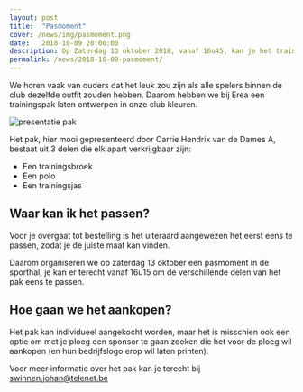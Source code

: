 ```yaml
---
layout: post
title:  "Pasmoment"
cover: /news/img/pasmoment.png
date:   2018-10-09 20:00:00
description: Op Zaterdag 13 oktober 2018, vanaf 16u45, kan je het trainingspak komen passen in de sporthal.
permalink: /news/2018-10-09-pasmoment/
---
```


We horen vaak van ouders dat het leuk zou zijn als alle spelers binnen de club dezelfde outfit zouden hebben. Daarom hebben we bij Erea een trainingspak laten ontwerpen in onze club kleuren. 

![presentatie pak](/news/img/pasmoment.png)

Het pak, hier mooi gepresenteerd door Carrie Hendrix van de Dames A, bestaat uit 3 delen die elk apart verkrijgbaar zijn:
* Een trainingsbroek
* Een polo
* Een trainingsjas

## Waar kan ik het passen?

Voor je overgaat tot bestelling is het uiteraard aangewezen het eerst eens te passen, zodat je de juiste maat kan vinden.

Daarom organiseren we op zaterdag 13 oktober een pasmoment in de sporthal, je kan er terecht vanaf 16u15 om de verschillende delen van het pak eens te passen.

## Hoe gaan we het aankopen?

Het pak kan individueel aangekocht worden, maar het is misschien ook een optie om met je ploeg een sponsor te gaan zoeken die het voor de ploeg wil aankopen (en hun bedrijfslogo erop wil laten printen).

Voor meer informatie over het pak kan je terecht bij [swinnen.johan@telenet.be](mailto:swinnen.johan@telenet.be)



